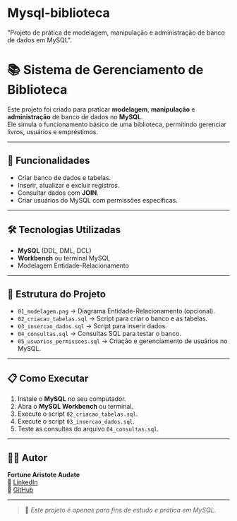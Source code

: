 # Mysql-biblioteca
"Projeto de prática de modelagem, manipulação e administração de banco de dados em MySQL". 
# 📚 Sistema de Gerenciamento de Biblioteca

Este projeto foi criado para praticar **modelagem**, **manipulação** e **administração** de banco de dados no **MySQL**.  
Ele simula o funcionamento básico de uma biblioteca, permitindo gerenciar livros, usuários e empréstimos.

---

## 🚀 Funcionalidades

- Criar banco de dados e tabelas.
- Inserir, atualizar e excluir registros.
- Consultar dados com **JOIN**.
- Criar usuários do MySQL com permissões específicas.

---

## 🛠 Tecnologias Utilizadas

- **MySQL** (DDL, DML, DCL)
- **Workbench** ou terminal MySQL
- Modelagem Entidade-Relacionamento

---

## 📂 Estrutura do Projeto

- `01_modelagem.png` → Diagrama Entidade-Relacionamento (opcional).
- `02_criacao_tabelas.sql` → Script para criar o banco e as tabelas.
- `03_insercao_dados.sql` → Script para inserir dados.
- `04_consultas.sql` → Consultas SQL para testar o banco.
- `05_usuarios_permissoes.sql` → Criação e gerenciamento de usuários no MySQL.

---

## 📋 Como Executar

1. Instale o **MySQL** no seu computador.
2. Abra o **MySQL Workbench** ou terminal.
3. Execute o script `02_criacao_tabelas.sql`.
4. Execute o script `03_insercao_dados.sql`.
5. Teste as consultas do arquivo `04_consultas.sql`.

---

## 🧑‍💻 Autor

**Fortune Aristote Audate**  
💼 [LinkedIn](https://www.linkedin.com/in/fortune-aristote-audate-8697572aa/)  
📌 [GitHub](https://github.com/Fortune0599)

---

> 📌 *Este projeto é apenas para fins de estudo e prática em MySQL.*

